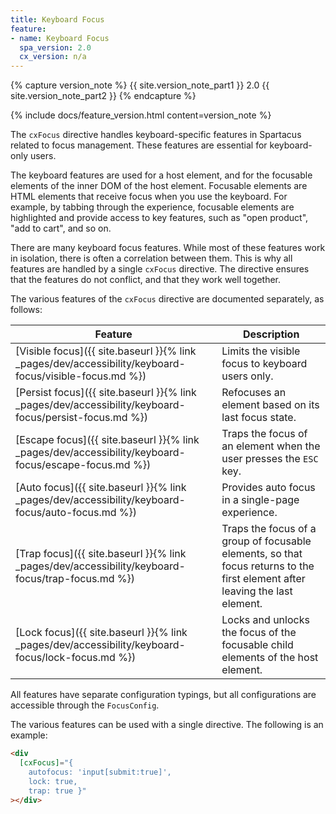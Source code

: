 ```yaml
---
title: Keyboard Focus
feature:
- name: Keyboard Focus
  spa_version: 2.0
  cx_version: n/a
---
```


{% capture version_note %}
{{ site.version_note_part1 }} 2.0 {{ site.version_note_part2 }}
{% endcapture %}

{% include docs/feature_version.html content=version_note %}

The `cxFocus` directive handles keyboard-specific features in Spartacus related to focus management. These features are essential for keyboard-only users.

The keyboard features are used for a host element, and for the focusable elements of the inner DOM of the host element. Focusable elements are HTML elements that receive focus when you use the keyboard. For example, by tabbing through the experience, focusable elements are highlighted and provide access to key features, such as "open product", "add to cart", and so on.

There are many keyboard focus features. While most of these features work in isolation, there is often a correlation between them. This is why all features are handled by a single `cxFocus` directive. The directive ensures that the features do not conflict, and that they work well together.

The various features of the `cxFocus` directive are documented separately, as follows:

| Feature | Description |
| --- | --- |
| [Visible focus]({{ site.baseurl }}{% link _pages/dev/accessibility/keyboard-focus/visible-focus.md %}) | Limits the visible focus to keyboard users only. |
| [Persist focus]({{ site.baseurl }}{% link _pages/dev/accessibility/keyboard-focus/persist-focus.md %}) | Refocuses an element based on its last focus state. |
| [Escape focus]({{ site.baseurl }}{% link _pages/dev/accessibility/keyboard-focus/escape-focus.md %}) | Traps the focus of an element when the user presses the `ESC` key. |
| [Auto focus]({{ site.baseurl }}{% link _pages/dev/accessibility/keyboard-focus/auto-focus.md %}) | Provides auto focus in a single-page experience. |
| [Trap focus]({{ site.baseurl }}{% link _pages/dev/accessibility/keyboard-focus/trap-focus.md %}) | Traps the focus of a group of focusable elements, so that focus returns to the first element after leaving the last element. |
| [Lock focus]({{ site.baseurl }}{% link _pages/dev/accessibility/keyboard-focus/lock-focus.md %}) | Locks and unlocks the focus of the focusable child elements of the host element. |

All features have separate configuration typings, but all configurations are accessible through the `FocusConfig`.

The various features can be used with a single directive. The following is an example:

```html
<div
  [cxFocus]="{
    autofocus: 'input[submit:true]',
    lock: true,
    trap: true }"
></div>
```
